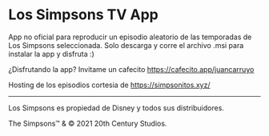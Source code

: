 # Los Simpsons TV App
App no oficial para reproducir un episodio aleatorio de las temporadas de Los Simpsons seleccionada.
Solo descarga y corre el archivo .msi para instalar la app y disfruta :)

¿Disfrutando la app? Invitame un cafecito https://cafecito.app/juancarruyo


Hosting de los episodios cortesia de https://simpsonitos.xyz/

_________________________________________________________________________________

Los Simpsons es propiedad de Disney y todos sus distribuidores.

The Simpsons™ & © 2021 20th Century Studios.
